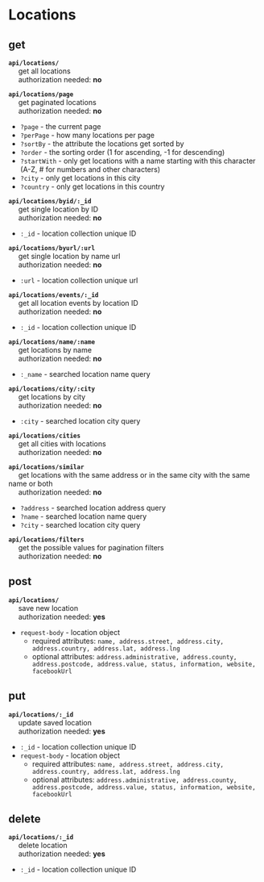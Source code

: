 # Locations

## get
**`api/locations/`**
<br>&nbsp;&nbsp;&nbsp;&nbsp;
	get all locations
<br>&nbsp;&nbsp;&nbsp;&nbsp;
	authorization needed: **no**

**`api/locations/page`**
<br>&nbsp;&nbsp;&nbsp;&nbsp;
	get paginated locations
<br>&nbsp;&nbsp;&nbsp;&nbsp;
	authorization needed: **no**
- `?page` - the current page
- `?perPage` - how many locations per page
- `?sortBy` - the attribute the locations get sorted by
- `?order` - the sorting order (1 for ascending, -1 for descending)
- `?startWith` - only get locations with a name starting with this character (A-Z, # for numbers and other characters)
- `?city` - only get locations in this city
- `?country` - only get locations in this country

**`api/locations/byid/:_id`**
<br>&nbsp;&nbsp;&nbsp;&nbsp;
	get single location by ID
<br>&nbsp;&nbsp;&nbsp;&nbsp;
	authorization needed: **no**
- `:_id` - location collection unique ID

**`api/locations/byurl/:url`**
<br>&nbsp;&nbsp;&nbsp;&nbsp;
	get single location by name url
<br>&nbsp;&nbsp;&nbsp;&nbsp;
	authorization needed: **no**
- `:url` - location collection unique url

**`api/locations/events/:_id`**
<br>&nbsp;&nbsp;&nbsp;&nbsp;
	get all location events by location ID
<br>&nbsp;&nbsp;&nbsp;&nbsp;
	authorization needed: **no**
- `:_id` - location collection unique ID

**`api/locations/name/:name`**
<br>&nbsp;&nbsp;&nbsp;&nbsp;
	get locations by name
<br>&nbsp;&nbsp;&nbsp;&nbsp;
	authorization needed: **no**
- `:_name` - searched location name query

**`api/locations/city/:city`**
<br>&nbsp;&nbsp;&nbsp;&nbsp;
	get locations by city
<br>&nbsp;&nbsp;&nbsp;&nbsp;
	authorization needed: **no**
- `:city` - searched location city query

**`api/locations/cities`**
<br>&nbsp;&nbsp;&nbsp;&nbsp;
	get all cities with locations
<br>&nbsp;&nbsp;&nbsp;&nbsp;
	authorization needed: **no**

**`api/locations/similar`**
<br>&nbsp;&nbsp;&nbsp;&nbsp;
	get locations with the same address or in the same city with the same name or both
<br>&nbsp;&nbsp;&nbsp;&nbsp;
	authorization needed: **no**
- `?address` - searched location address query
- `?name` - searched location name query
- `?city` - searched location city query

**`api/locations/filters`**
<br>&nbsp;&nbsp;&nbsp;&nbsp;
	get the possible values for pagination filters
<br>&nbsp;&nbsp;&nbsp;&nbsp;
	authorization needed: **no**

## post
**`api/locations/`**
<br>&nbsp;&nbsp;&nbsp;&nbsp;
	save new location
<br>&nbsp;&nbsp;&nbsp;&nbsp;
	authorization needed: **yes**
- `request-body` - location object
	- required attributes: `name, address.street, address.city, address.country, address.lat, address.lng`
	- optional attributes: `address.administrative, address.county, address.postcode, address.value, status, information, website, facebookUrl`

## put
**`api/locations/:_id`**
<br>&nbsp;&nbsp;&nbsp;&nbsp;
	update saved location
<br>&nbsp;&nbsp;&nbsp;&nbsp;
	authorization needed: **yes**
- `:_id` - location collection unique ID
- `request-body` - location object
	- required attributes: `name, address.street, address.city, address.country, address.lat, address.lng`
	- optional attributes: `address.administrative, address.county, address.postcode, address.value, status, information, website, facebookUrl`

## delete
**`api/locations/:_id`**
<br>&nbsp;&nbsp;&nbsp;&nbsp;
	delete location
<br>&nbsp;&nbsp;&nbsp;&nbsp;
	authorization needed: **yes**
- `:_id` - location collection unique ID
